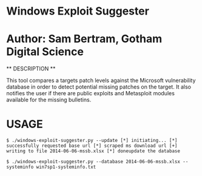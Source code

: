 
# Windows Exploit Suggester

# Author: Sam Bertram, Gotham Digital Science #
 

** DESCRIPTION **
 
 This tool compares a targets patch levels against the Microsoft vulnerability
 database in order to detect potential missing patches on the target. It also
 notifies the user if there are public exploits and Metasploit modules
 available for the missing bulletins.

# USAGE
 
 ` $ ./windows-exploit-suggester.py --update
 [*] initiating...
 [*] successfully requested base url
 [*] scraped ms download url
 [+] writing to file 2014-06-06-mssb.xlsx
 [*] doneupdate the database
 `
```
$ ./windows-exploit-suggester.py --database 2014-06-06-mssb.xlsx --systeminfo win7sp1-systeminfo.txt
```
